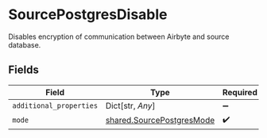 # SourcePostgresDisable

Disables encryption of communication between Airbyte and source database.


## Fields

| Field                                                                  | Type                                                                   | Required                                                               | Description                                                            |
| ---------------------------------------------------------------------- | ---------------------------------------------------------------------- | ---------------------------------------------------------------------- | ---------------------------------------------------------------------- |
| `additional_properties`                                                | Dict[str, *Any*]                                                       | :heavy_minus_sign:                                                     | N/A                                                                    |
| `mode`                                                                 | [shared.SourcePostgresMode](../../models/shared/sourcepostgresmode.md) | :heavy_check_mark:                                                     | N/A                                                                    |